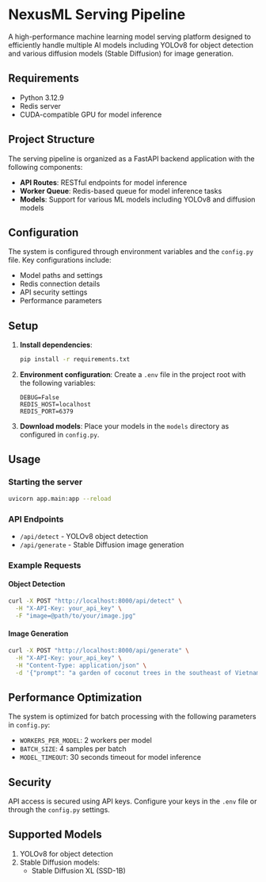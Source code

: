 # NexusML Serving Pipeline

A high-performance machine learning model serving platform designed to efficiently handle multiple AI models including YOLOv8 for object detection and various diffusion models (Stable Diffusion) for image generation.

## Requirements

- Python 3.12.9
- Redis server
- CUDA-compatible GPU for model inference

## Project Structure

The serving pipeline is organized as a FastAPI backend application with the following components:

- **API Routes**: RESTful endpoints for model inference
- **Worker Queue**: Redis-based queue for model inference tasks
- **Models**: Support for various ML models including YOLOv8 and diffusion models

## Configuration

The system is configured through environment variables and the `config.py` file. Key configurations include:

- Model paths and settings
- Redis connection details
- API security settings
- Performance parameters

## Setup

1. **Install dependencies**:

   ```bash
   pip install -r requirements.txt
   ```

2. **Environment configuration**:
   Create a `.env` file in the project root with the following variables:

   ```env
   DEBUG=False
   REDIS_HOST=localhost
   REDIS_PORT=6379
   ```

3. **Download models**:
   Place your models in the `models` directory as configured in `config.py`.

## Usage

### Starting the server

```bash
uvicorn app.main:app --reload
```

### API Endpoints

- `/api/detect` - YOLOv8 object detection
- `/api/generate` - Stable Diffusion image generation

### Example Requests

#### Object Detection

```bash
curl -X POST "http://localhost:8000/api/detect" \
  -H "X-API-Key: your_api_key" \
  -F "image=@path/to/your/image.jpg"
```

#### Image Generation

```bash
curl -X POST "http://localhost:8000/api/generate" \
  -H "X-API-Key: your_api_key" \
  -H "Content-Type: application/json" \
  -d '{"prompt": "a garden of coconut trees in the southeast of Vietnam", "negative_prompt": "ugly, blurry, poor quality"}'
```

## Performance Optimization

The system is optimized for batch processing with the following parameters in `config.py`:

- `WORKERS_PER_MODEL`: 2 workers per model
- `BATCH_SIZE`: 4 samples per batch
- `MODEL_TIMEOUT`: 30 seconds timeout for model inference

## Security

API access is secured using API keys. Configure your keys in the `.env` file or through the `config.py` settings.

## Supported Models

1. YOLOv8 for object detection
2. Stable Diffusion models:
   - Stable Diffusion XL (SSD-1B)
